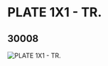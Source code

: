 # PLATE 1X1 - TR.
## 30008
![PLATE 1X1 - TR.](https://lc-www-live-s.legocdn.com/media/bricks/5/2/3000840.jpg)